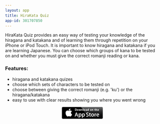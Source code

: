 ```yaml
---
layout: app
title: HiraKata Quiz
app-id: 301707850
---
```


HiraKata Quiz provides an easy way of testing your knowledge of the hiragana and katakana and of learning them through repetition on your iPhone or iPod Touch. It is important to know hiragana and katakana if you are learning Japanese.
You can choose which groups of kana to be tested on and whether you must give the correct romanji reading or kana.



### Features:

  * hiragana and katakana quizes
  * choose which sets of characters to be tested on
  * choose between giving the correct romanji (e.g. 'ku') or the hiragana/katakana
  * easy to use with clear results showing you where you went wrong



<p style="text-align: center;"><a href="http://appstore.com/robclarke/hirakataquiz"><img class="aligncenter  wp-image-257" title="Available on the iPhone App Store" alt="Available on the iPhone App Store" src="/images/Download_on_the_App_Store_Badge_US-UK_135x40.png" width="135" height="40"></a></p>
